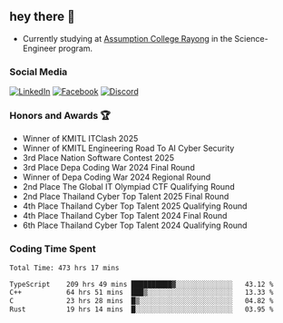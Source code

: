 ## hey there 👋

- Currently studying at [Assumption College Rayong](https://www.acr.ac.th) in the Science-Engineer program.

### Social Media

[![LinkedIn](https://img.shields.io/badge/linkedin-%230077B5.svg?style=for-the-badge&logo=linkedin&logoColor=white)](https://www.linkedin.com/in/kiattisakbeaw/)
[![Facebook](https://img.shields.io/badge/Facebook-%231877F2.svg?style=for-the-badge&logo=Facebook&logoColor=white)](https://www.facebook.com/kiattisakbeawsanburee)
[![Discord](https://img.shields.io/badge/Discord-%235865F2.svg?style=for-the-badge&logo=discord&logoColor=white)](https://discord.gg/dgRsHb5duc)

### Honors and Awards 🏆
- Winner of KMITL ITClash 2025
- Winner of KMITL Engineering Road To AI Cyber Security
- 3rd Place Nation Software Contest 2025
- 3rd Place Depa Coding War 2024 Final Round
- Winner of Depa Coding War 2024 Regional Round
- 2nd Place The Global IT Olympiad CTF Qualifying Round
- 2nd Place Thailand Cyber Top Talent 2025 Final Round
- 4th Place Thailand Cyber Top Talent 2025 Qualifying Round
- 4th Place Thailand Cyber Top Talent 2024 Final Round
- 6th Place Thailand Cyber Top Talent 2024 Qualifying Round

### Coding Time Spent
<!--START_SECTION:waka-->

```txt
Total Time: 473 hrs 17 mins

TypeScript    209 hrs 49 mins ██████████▓░░░░░░░░░░░░░░   43.12 %
C++           64 hrs 51 mins  ███▒░░░░░░░░░░░░░░░░░░░░░   13.33 %
C             23 hrs 28 mins  █▒░░░░░░░░░░░░░░░░░░░░░░░   04.82 %
Rust          19 hrs 14 mins  █░░░░░░░░░░░░░░░░░░░░░░░░   03.95 %
```

<!--END_SECTION:waka-->
